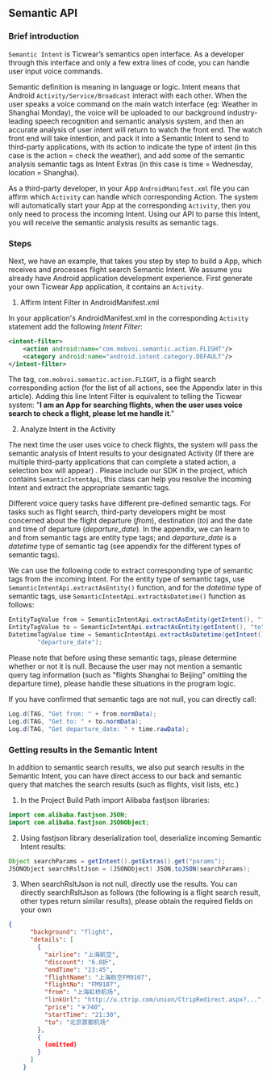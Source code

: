 ## Semantic API

### Brief introduction

`Semantic Intent` is Ticwear’s semantics open interface. As a developer through this interface and only a few extra lines of code, you can handle user input voice commands. 

Semantic definition is meaning in language or logic. Intent means that Android `Activity/Service/Broadcast` interact with each other.  When the user speaks a voice command on the main watch interface (eg: Weather in Shanghai Monday), the voice will be uploaded to our background industry-leading speech recognition and semantic analysis system, and then an accurate analysis of user intent will return to watch the front end. The watch front end will take intention, and pack it into a Semantic Intent to send to third-party applications, with its action to indicate the type of intent (in this case is the action = check the weather), and add some of the semantic analysis semantic tags as Intent Extras (in this case is time = Wednesday, location = Shanghai). 

 As a third-party developer, in your App `AndroidManifest.xml` file you can affirm which `Activity` can handle which corresponding Action. The system will automatically start your App at the corresponding `Activity`, then you only need to process the incoming Intent. Using our API to parse this Intent, you will receive the semantic analysis results as semantic tags. 

### Steps
 
Next, we have an example, that takes you step by step to build a App, which receives and processes flight search Semantic Intent.  We assume you already have Android application development experience.  First generate your own Ticwear App application, it contains an `Activity`. 

1) Affirm Intent Filter in AndroidManifest.xml

In your application's AndroidManifest.xml in the corresponding `Activity` statement add the following *Intent Filter*: 
``` xml
<intent-filter>
    <action android:name="com.mobvoi.semantic.action.FLIGHT"/>
    <category android:name="android.intent.category.DEFAULT"/>
</intent-filter>
```
The tag, `com.mobvoi.semantic.action.FLIGHT`, is a flight search corresponding action (for the list of all actions, see the Appendix later in this article).  Adding this line Intent Filter is equivalent to telling the Ticwear system: "**I am an App for searching flights, when the user uses voice search to check a flight, please let me handle it**." 

2) Analyze Intent in the Activity

The next time the user uses voice to check flights, the system will pass the semantic analysis of Intent results to your designated Activity (If there are multiple third-party applications that can complete a stated action, a selection box will appear) .  Please include our SDK in the project, which contains `SemanticIntentApi`, this class can help you resolve the incoming Intent and extract the appropriate semantic tags. 

Different voice query tasks have different pre-defined semantic tags.  For tasks such as flight search, third-party developers might be most concerned about the flight departure (*from*), destination (*to*) and the date and time of departure (*departure_date*).  In the appendix, we can learn to and from semantic tags are entity type tags; and *departure_date* is a *datetime* type of semantic tag (see appendix for the different types of semantic tags).

We can use the following code to extract corresponding type of semantic tags from the incoming Intent.  For the entity type of semantic tags, use `SemanticIntentApi.extractAsEntity()` function, and for the *datetime* type of semantic tags, use `SemanticIntentApi.extractAsDatetime()` function as follows: 

``` Java
EntityTagValue from = SemanticIntentApi.extractAsEntity(getIntent(), "from");
EntityTagValue to = SemanticIntentApi.extractAsEntity(getIntent(), "to");
DatetimeTagValue time = SemanticIntentApi.extractAsDatetime(getIntent(),
        "departure_date");
```

Please note that before using these semantic tags, please determine whether or not it is null.  Because the user may not mention a semantic query tag information (such as "flights Shanghai to Beijing" omitting the departure time), please handle these situations in the program logic. 

If you have confirmed that semantic tags are not null, you can directly call: 

``` Java
Log.d(TAG, "Get from: " + from.normData);
Log.d(TAG, "Get to: " + to.normData);
Log.d(TAG, "Get departure_date: " + time.rawData);
```

### Getting results in the Semantic Intent

In addition to semantic search results, we also put search results in the Semantic Intent, you can have direct access to our back and semantic query that matches the search results (such as flights, visit lists, etc.)

1) In the Project Build Path import Alibaba fastjson libraries: 

``` Java
import com.alibaba.fastjson.JSON;
import com.alibaba.fastjson.JSONObject;
```

2) Using fastjson library deserialization tool, deserialize incoming Semantic Intent results: 

``` Java
Object searchParams = getIntent().getExtras().get("params");
JSONObject searchRsltJson = (JSONObject) JSON.toJSON(searchParams);
```

3) When searchRsltJson is not null, directly use the results. You can directly searchRsltJson as follows (the following is a flight search result, other types return similar results), please obtain the required fields on your own

``` json
{
      "background": "flight",
      "details": [
        {
          "airline": "上海航空",
          "discount": "6.0折",
          "endTime": "23:45",
          "flightName": "上海航空FM9107",
          "flightNo": "FM9107",
          "from": "上海虹桥机场",
          "linkUrl": "http://u.ctrip.com/union/CtripRedirect.aspx?...",
          "price": "￥740",
          "startTime": "21:30",
          "to": "北京首都机场"
        },
        {
          (omitted)
        }
      ]
    }
```
